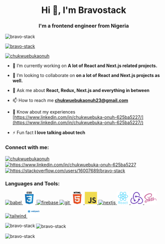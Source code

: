 <h1 align="center">Hi 👋, I'm Bravostack</h1>
<h3 align="center">I'm a frontend engineer from Nigeria</h3>

<p align="left"> <img src="https://komarev.com/ghpvc/?username=bravo-stack&label=Profile%20views&color=0e75b6&style=flat" alt="bravo-stack" /> </p>

<p align="left"> <a href="https://github.com/ryo-ma/github-profile-trophy"><img src="https://github-profile-trophy.vercel.app/?username=bravo-stack" alt="bravo-stack" /></a> </p>

<p align="left"> <a href="https://twitter.com/chukwuebukaonuh" target="blank"><img src="https://img.shields.io/twitter/follow/chukwuebukaonuh?logo=twitter&style=for-the-badge" alt="chukwuebukaonuh" /></a> </p>

- 🔭 I’m currently working on **A lot of React and Next.js related projects.**

- 👯 I’m looking to collaborate on **on a lot of React and Next.js projects as well.**

- 💬 Ask me about **React, Redux, Next.js and everything in between**

- 📫 How to reach me **chukwuebukaonuh23@gmail.com**

- 📄 Know about my experiences [https://www.linkedin.com/in/chukwuebuka-onuh-625ba5227/](https://www.linkedin.com/in/chukwuebuka-onuh-625ba5227/)

- ⚡ Fun fact **I love talking about tech**

<h3 align="left">Connect with me:</h3>
<p align="left">
<a href="https://twitter.com/chukwuebukaonuh" target="blank"><img align="center" src="https://raw.githubusercontent.com/rahuldkjain/github-profile-readme-generator/master/src/images/icons/Social/twitter.svg" alt="chukwuebukaonuh" height="30" width="40" /></a>
<a href="https://linkedin.com/in/https://www.linkedin.com/in/chukwuebuka-onuh-625ba5227" target="blank"><img align="center" src="https://raw.githubusercontent.com/rahuldkjain/github-profile-readme-generator/master/src/images/icons/Social/linked-in-alt.svg" alt="https://www.linkedin.com/in/chukwuebuka-onuh-625ba5227" height="30" width="40" /></a>
<a href="https://stackoverflow.com/users/https://stackoverflow.com/users/16007689/bravo-stack" target="blank"><img align="center" src="https://raw.githubusercontent.com/rahuldkjain/github-profile-readme-generator/master/src/images/icons/Social/stack-overflow.svg" alt="https://stackoverflow.com/users/16007689/bravo-stack" height="30" width="40" /></a>
</p>

<h3 align="left">Languages and Tools:</h3>
<p align="left"> <a href="https://babeljs.io/" target="_blank" rel="noreferrer"> <img src="https://www.vectorlogo.zone/logos/babeljs/babeljs-icon.svg" alt="babel" width="40" height="40"/> </a> <a href="https://www.w3schools.com/css/" target="_blank" rel="noreferrer"> <img src="https://raw.githubusercontent.com/devicons/devicon/master/icons/css3/css3-original-wordmark.svg" alt="css3" width="40" height="40"/> </a> <a href="https://firebase.google.com/" target="_blank" rel="noreferrer"> <img src="https://www.vectorlogo.zone/logos/firebase/firebase-icon.svg" alt="firebase" width="40" height="40"/> </a> <a href="https://git-scm.com/" target="_blank" rel="noreferrer"> <img src="https://www.vectorlogo.zone/logos/git-scm/git-scm-icon.svg" alt="git" width="40" height="40"/> </a> <a href="https://www.w3.org/html/" target="_blank" rel="noreferrer"> <img src="https://raw.githubusercontent.com/devicons/devicon/master/icons/html5/html5-original-wordmark.svg" alt="html5" width="40" height="40"/> </a> <a href="https://developer.mozilla.org/en-US/docs/Web/JavaScript" target="_blank" rel="noreferrer"> <img src="https://raw.githubusercontent.com/devicons/devicon/master/icons/javascript/javascript-original.svg" alt="javascript" width="40" height="40"/> </a> <a href="https://nextjs.org/" target="_blank" rel="noreferrer"> <img src="https://cdn.worldvectorlogo.com/logos/nextjs-2.svg" alt="nextjs" width="40" height="40"/> </a> <a href="https://reactjs.org/" target="_blank" rel="noreferrer"> <img src="https://raw.githubusercontent.com/devicons/devicon/master/icons/react/react-original-wordmark.svg" alt="react" width="40" height="40"/> </a> <a href="https://redux.js.org" target="_blank" rel="noreferrer"> <img src="https://raw.githubusercontent.com/devicons/devicon/master/icons/redux/redux-original.svg" alt="redux" width="40" height="40"/> </a> <a href="https://sass-lang.com" target="_blank" rel="noreferrer"> <img src="https://raw.githubusercontent.com/devicons/devicon/master/icons/sass/sass-original.svg" alt="sass" width="40" height="40"/> </a> <a href="https://tailwindcss.com/" target="_blank" rel="noreferrer"> <img src="https://www.vectorlogo.zone/logos/tailwindcss/tailwindcss-icon.svg" alt="tailwind" width="40" height="40"/> </a> <a href="https://webpack.js.org" target="_blank" rel="noreferrer"> <img src="https://raw.githubusercontent.com/devicons/devicon/d00d0969292a6569d45b06d3f350f463a0107b0d/icons/webpack/webpack-original-wordmark.svg" alt="webpack" width="40" height="40"/> </a> </p>

<p><img align="left" src="https://github-readme-stats.vercel.app/api/top-langs?username=bravo-stack&show_icons=true&locale=en&layout=compact" alt="bravo-stack" /></p>

<p>&nbsp;<img align="center" src="https://github-readme-stats.vercel.app/api?username=bravo-stack&show_icons=true&locale=en" alt="bravo-stack" /></p>

<p><img align="center" src="https://github-readme-streak-stats.herokuapp.com/?user=bravo-stack&" alt="bravo-stack" /></p>
